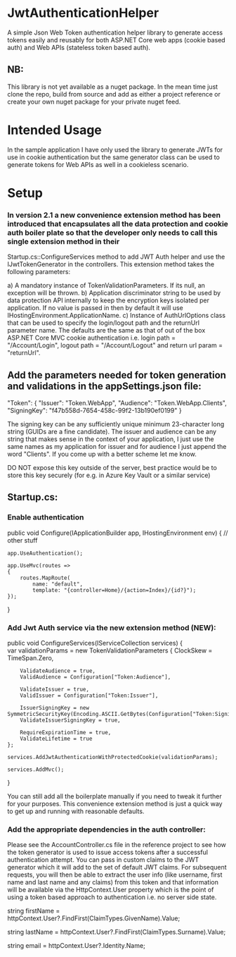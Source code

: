 # JwtAuthenticationHelper

A simple Json Web Token authentication helper library to generate access tokens easily and reusably for both ASP.NET Core web apps (cookie based auth) and Web APIs (stateless token based auth). 

## NB: 

This library is not yet available as a nuget package. In the mean time just clone the repo, build from source and add as either a project reference or create your own nuget package for your private nuget feed.

# Intended Usage

In the sample application I have only used the library to generate JWTs for use in cookie authentication but the same generator class can be used to generate tokens for Web APIs as well in a cookieless scenario.

# Setup

### In version 2.1 a new convenience extension method has been introduced that encapsulates all the data protection and cookie auth boiler plate so that the developer only needs to call this single extension method in their
Startup.cs::ConfigureServices method to add JWT Auth helper and use the IJwtTokenGenerator in the controllers. This extension method takes the following parameters:

a) A mandatory instance of TokenValidationParameters. If its null, an exception will be thrown.
b) Application discriminator string to be used by data protection API internally to keep the encryption keys isolated per application. If no value is passed in then by default it will use IHostingEnvironment.ApplicationName.
c) Instance of AuthUrlOptions class that can be used to specify the login/logout path and the returnUrl parameter name. The defaults are the same as that of out of the box ASP.NET Core MVC cookie authentication i.e.
login path = "/Account/Login", logout path = "/Account/Logout" and return url param = "returnUrl".

## Add the parameters needed for token generation and validations in the appSettings.json file:

"Token": {
  "Issuer": "Token.WebApp",
  "Audience": "Token.WebApp.Clients",
  "SigningKey": "f47b558d-7654-458c-99f2-13b190ef0199"
}

The signing key can be any sufficiently unique minimum 23-character long string (GUIDs are a fine candidate). The issuer and audience can be any string that makes sense in the context of your application, I just use the same names
as my application for issuer and for audience I just append the word "Clients". If you come up with a better scheme let me know.

DO NOT expose this key outside of the server, best practice would be to store this key securely (for e.g. in Azure Key Vault or a similar service)

## Startup.cs:

### Enable authentication

public void Configure(IApplicationBuilder app, IHostingEnvironment env)
{
    // other stuff
    
    app.UseAuthentication();

    app.UseMvc(routes =>
    {
        routes.MapRoute(
            name: "default",
            template: "{controller=Home}/{action=Index}/{id?}");
    });
}

### Add Jwt Auth service via the new extension method (NEW):

public void ConfigureServices(IServiceCollection services)
{            
	var validationParams = new TokenValidationParameters
    {
        ClockSkew = TimeSpan.Zero,

        ValidateAudience = true,
        ValidAudience = Configuration["Token:Audience"],

        ValidateIssuer = true,
        ValidIssuer = Configuration["Token:Issuer"],

        IssuerSigningKey = new SymmetricSecurityKey(Encoding.ASCII.GetBytes(Configuration["Token:SigningKey"])),
        ValidateIssuerSigningKey = true,

        RequireExpirationTime = true,
        ValidateLifetime = true
    };
			
    services.AddJwtAuthenticationWithProtectedCookie(validationParams);

    services.AddMvc();
}

You can still add all the boilerplate manually if you need to tweak it further for your purposes. This convenience extension method is just a quick way to get up and running with reasonable defaults.

### Add the appropriate dependencies in the auth controller:

Please see the AccountController.cs file in the reference project to see how the token generator is used to issue access tokens after a successful authentication attempt. You can pass in custom claims to the JWT generator which it will add to the set of default JWT claims. For subsequent requests, you will then be able to extract the user info (like username, first name and last name and any claims) from this token and that information will be available via the HttpContext.User property which is the point of using a token based approach to authentication i.e. no server side state.

string firstName = httpContext.User?.FindFirst(ClaimTypes.GivenName).Value;

string lastName = httpContext.User?.FindFirst(ClaimTypes.Surname).Value;

string email = httpContext.User?.Identity.Name;